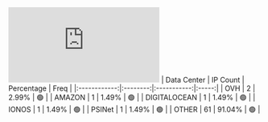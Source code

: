 ![Diagramm](https://github.com/obajay/StateSync-snapshots/blob/main/Projects/Empower/1/README.md)
| Data Center | IP Count | Percentage | Freq |
|:------------:|:--------:|:-----------:|:-----:|
| OVH | 2 | 2.99% | 🟢 |
| AMAZON | 1 | 1.49% | 🟢 |
| DIGITALOCEAN | 1 | 1.49% | 🟢 |
| IONOS | 1 | 1.49% | 🟢 |
| PSINet | 1 | 1.49% | 🟢 |
| OTHER | 61 | 91.04% | 🟢 |